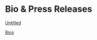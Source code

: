# Bio & Press Releases

[Untitled](Bio%20&%20Press%20Releases%2027dd3798725d81d38703e230cc336a19/Untitled%2027dd3798725d816c84bff362a3c47633.csv)

[Bios](Bio%20&%20Press%20Releases%2027dd3798725d81d38703e230cc336a19/Bios%2027dd3798725d814f8dbbc1488de27f30.csv)